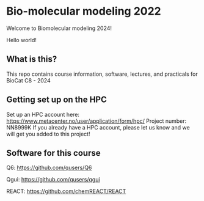 # Bio-molecular modeling 2022
Welcome to Biomolecular modeling 2024!

Hello world!

## What is this?
This repo contains course information, software, lectures, and practicals for BioCat C8 - 2024

## Getting set up on the HPC

Set up an HPC account here: https://www.metacenter.no/user/application/form/hpc/
Project number: NN8999K
If you already have a HPC account, please let us know and we will get you added to this project!

## Software for this course 

Q6: https://github.com/qusers/Q6

Qgui: https://github.com/qusers/qgui

REACT: https://github.com/chemREACT/REACT


